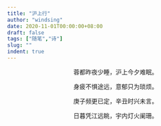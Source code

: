 ```yaml
---
title: "沪上行"
author: "windsing"
date: 2020-11-01T00:00:00+08:00
draft: false
tags: ["随笔","诗"]
slug: ""
indent: true
---
```


<center>蓉都昨夜少睡，沪上今夕难眠。<p>
<center>身疲不惧途远，意郁只为琐烦。<p>
<center>庚子频更已定，辛丑时兴未言。<p>
<center>日暮凭江远眺，宇内灯火阑珊。<p>

